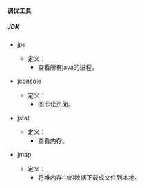 #### 调优工具

##### JDK
- jps
    - 定义：
        - 查看所有java的进程。

- jconsole
    - 定义：
        - 图形化页面。

- jstat
    - 定义：
        - 查看内存。

- jmap
    - 定义：
        - 将堆内存中的数据下载成文件到本地。
